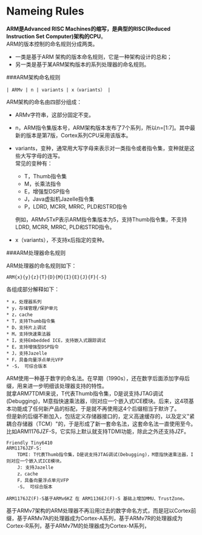 Nameing Rules
====

**ARM是Advanced RISC Machines的缩写，是典型的RISC(Reduced Instruction Set Computer)架构的CPU**。    
ARM的版本控制的命名规则分成两类。

* 一类是基于ARM 架构的版本命名规则，它是一种架构设计的总和；
* 另一类是基于某ARM架构版本的系列处理器的命名规则。

###ARM架构命名规则

	| ARMv | n | variants | x（variants） | 
	
ARM架构的命名由四部分组成：   

* ARMv字符串，这部分固定不变。
* n，ARM指令集版本号，ARM架构版本发布了7个系列，所以n=[1:7]。其中最新的版本是第7版，Cortex系列CPU采用该版本。
* variants，变种，通常用大写字母来表示对一类指令或者指令集，变种就是这些大写字母的连写。   
	常见的变种有：

	* T，Thumb指令集
	* M，长乘法指令
	* E，增强型DSP指令
	* J，Java虚拟机Jazelle指令集
	* P，LDRD, MCRR, MRRC, PLD和STRD指令   

	例如，ARMv5TxP表示ARM指令集版本为5，支持Thumb指令集，不支持LDRD, MCRR, MRRC, PLD和STRD指令。    
* x（variants），不支持x后指定的变种。

###ARM处理器命名规则

ARM处理器的命名规则如下：

	ARM{x}{y}{z}{T}{D}{M}{I}{E}{J}{F}{-S}
	
各组成部分解释如下：

    * x，处理器系列
    * y，存储管理/保护单元
    * z，cache
    * T，支持Thumb指令集
    * D，支持片上调试
    * M，支持快速乘法器
    * I，支持Embedded ICE，支持嵌入式跟踪调试
    * E，支持增强型DSP指令
    * J，支持Jazelle
    * F，具备向量浮点单元VFP
    * -S， 可综合版本

ARM使用一种基于数字的命名法。在早期（1990s），还在数字后面添加字母后缀，用来进一步明细该处理器支持的特性。    
就拿ARM7TDMI来说，T代表Thumb指令集，D是说支持JTAG调试(Debugging)，M意指快速乘法器，I则对应一个嵌入式ICE模块。后来，这4项基本功能成了任何新产品的标配，于是就不再使用这4个后缀相当于默许了。    
但是新的后缀不断加入，包括定义存储器接口的，定义高速缓存的，以及定义"紧耦合存储器（TCM）"的，于是形成了新一套命名法，这套命名法一直使用至今。比如ARM1176JZF-S，它实际上默认就支持TDMI功能，除此之外还支持JZF。

	Friendly Tiny6410 
	ARM1176JZF-S:
		TDMI: T代表Thumb指令集，D是说支持JTAG调试(Debugging)，M意指快速乘法器，I则对应一个嵌入式ICE模块。
		J: 支持Jazelle
		z，cache
		F，具备向量浮点单元VFP
		-S， 可综合版本
		
	ARM1176JZ(F)-S基于ARMv6KZ 在 ARM1136EJ(F)-S 基础上增加MMU、TrustZone。


基于ARMv7架构的ARM处理器不再沿用过去的数字命名方式，而是冠以Cortex前缀，基于ARMv7A的处理器成为Cortex-A系列，基于ARMv7R的处理器成为Cortex-R系列，基于ARMv7M的处理器成为Cortex-M系列，

